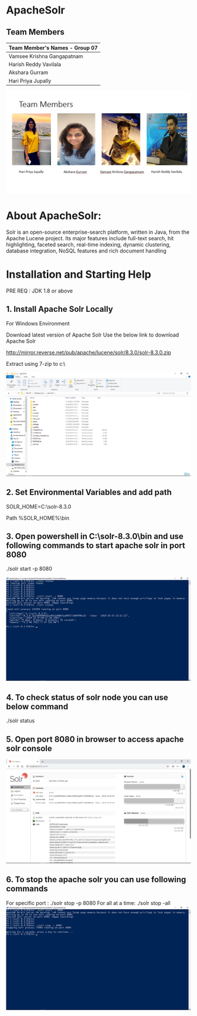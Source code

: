 # ApacheSolr

## Team Members

|Team Member's Names - Group 07
| -------------     
| Vamsee Krishna Gangapatnam     
| Harish Reddy Vavilala     
| Akshara Gurram    
| Hari Priya Jupally  

![](https://github.com/HariPriyaJupally/ApacheSolr/blob/master/teamslide.jpeg)

# About ApacheSolr:

Solr is an open-source enterprise-search platform, written in Java, from the Apache Lucene project. Its major features include full-text search, hit highlighting, faceted search, real-time indexing, dynamic clustering, database integration, NoSQL features and rich document handling

<h1>Installation and Starting Help</h1>

PRE REQ : JDK 1.8 or above


<h2> 1. Install Apache Solr Locally </h2>

For Windows Environment

Download latest version of Apache Solr
Use the below link to download Apache Solr 

http://mirror.reverse.net/pub/apache/lucene/solr/8.3.0/solr-8.3.0.zip

Extract using 7-zip to c:\

![](https://github.com/HariPriyaJupally/ApacheSolr/blob/master/solr_folder.png)

<h2>2. Set Environmental Variables and add path</h2>

SOLR_HOME=C:\solr-8.3.0  

Path %SOLR_HOME%\bin

<h2> 3. Open powershell in C:\solr-8.3.0\bin and use following commands to start apache solr in port 8080 </h2>

./solr start -p 8080

![](https://github.com/HariPriyaJupally/ApacheSolr/blob/master/commandprompt.png)

<h2> 4. To check status of solr node you can use below command </h2>

./solr status

<h2>5. Open port 8080 in browser to access apache solr console</h2>

![](https://github.com/HariPriyaJupally/ApacheSolr/blob/master/solr_console.png)

<h2>6. To stop the apache solr you can use following commands</h2>

For specific port : ./solr stop -p 8080
For all at a time:  ./solr stop -all
![](https://github.com/HariPriyaJupally/ApacheSolr/blob/master/solr_stop.png)






